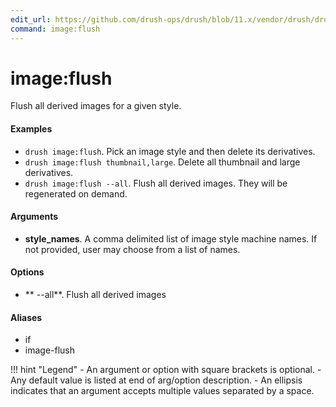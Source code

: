 ```yaml
---
edit_url: https://github.com/drush-ops/drush/blob/11.x/vendor/drush/drush/src/Drupal/Commands/core/ImageCommands.php
command: image:flush
---
```

# image:flush

Flush all derived images for a given style.

#### Examples

- <code>drush image:flush</code>. Pick an image style and then delete its derivatives.
- <code>drush image:flush thumbnail,large</code>. Delete all thumbnail and large derivatives.
- <code>drush image:flush --all</code>. Flush all derived images. They will be regenerated on demand.

#### Arguments

- **style_names**. A comma delimited list of image style machine names. If not provided, user may choose from a list of names.

#### Options

- ** --all**. Flush all derived images

#### Aliases

- if
- image-flush

!!! hint "Legend"
    - An argument or option with square brackets is optional.
    - Any default value is listed at end of arg/option description.
    - An ellipsis indicates that an argument accepts multiple values separated by a space.